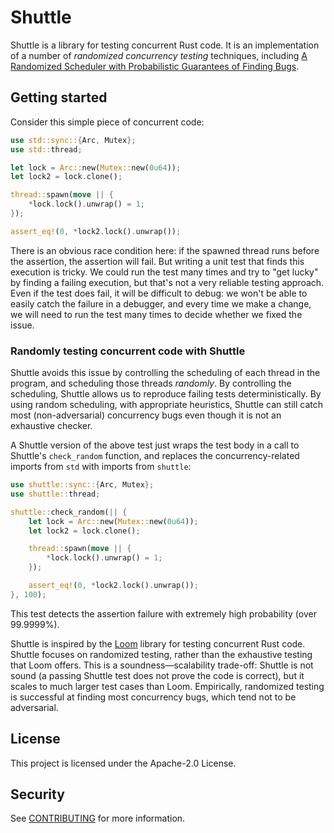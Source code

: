 # Shuttle

Shuttle is a library for testing concurrent Rust code. It is an implementation of a number of
*randomized concurrency testing* techniques, including
[A Randomized Scheduler with Probabilistic Guarantees of Finding Bugs](https://www.microsoft.com/en-us/research/wp-content/uploads/2016/02/asplos277-pct.pdf).

## Getting started

Consider this simple piece of concurrent code:

```rust
use std::sync::{Arc, Mutex};
use std::thread;

let lock = Arc::new(Mutex::new(0u64));
let lock2 = lock.clone();

thread::spawn(move || {
    *lock.lock().unwrap() = 1;
});

assert_eq!(0, *lock2.lock().unwrap());
```

There is an obvious race condition here: if the spawned thread runs before the assertion, the
assertion will fail. But writing a unit test that finds this execution is tricky. We could run
the test many times and try to "get lucky" by finding a failing execution, but that's not a very
reliable testing approach. Even if the test does fail, it will be difficult to debug: we won't
be able to easily catch the failure in a debugger, and every time we make a change, we will need
to run the test many times to decide whether we fixed the issue.

### Randomly testing concurrent code with Shuttle

Shuttle avoids this issue by controlling the scheduling of each thread in the program, and
scheduling those threads *randomly*. By controlling the scheduling, Shuttle allows us to
reproduce failing tests deterministically. By using random scheduling, with appropriate
heuristics, Shuttle can still catch most (non-adversarial) concurrency bugs even though it is
not an exhaustive checker.

A Shuttle version of the above test just wraps the test body in a call to Shuttle's
`check_random` function, and replaces the concurrency-related imports from `std` with imports
from `shuttle`:

```rust
use shuttle::sync::{Arc, Mutex};
use shuttle::thread;

shuttle::check_random(|| {
    let lock = Arc::new(Mutex::new(0u64));
    let lock2 = lock.clone();

    thread::spawn(move || {
        *lock.lock().unwrap() = 1;
    });

    assert_eq!(0, *lock2.lock().unwrap());
}, 100);
```

This test detects the assertion failure with extremely high probability (over 99.9999%).

Shuttle is inspired by the [Loom](https://github.com/tokio-rs/loom) library for
testing concurrent Rust code.  Shuttle focuses on randomized testing, rather
than the exhaustive testing that Loom offers. This is a soundness—scalability
trade-off: Shuttle is not sound (a passing Shuttle test does not prove the code
is correct), but it scales to much larger test cases than Loom. Empirically,
randomized testing is successful at finding most concurrency bugs, which tend
not to be adversarial.
## License

This project is licensed under the Apache-2.0 License.

## Security

See [CONTRIBUTING](CONTRIBUTING.md#security-issue-notifications) for more information.
